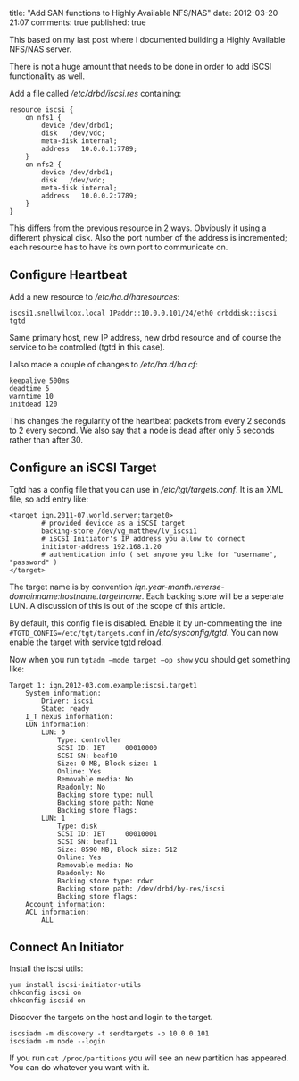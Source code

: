 title: "Add SAN functions to Highly Available NFS/NAS"
date: 2012-03-20 21:07
comments: true
published: true

This based on my last post where I documented building a Highly Available NFS/NAS server.

There is not a huge amount that needs to be done in order to add iSCSI functionality as well.
<!-- more -->

Add a file called _/etc/drbd/iscsi.res_ containing:

```
resource iscsi {
    on nfs1 {
        device /dev/drbd1;
        disk   /dev/vdc;
        meta-disk internal;
        address   10.0.0.1:7789;
    }
    on nfs2 {
        device /dev/drbd1;
        disk   /dev/vdc;
        meta-disk internal;
        address   10.0.0.2:7789;
    }
}
```

This differs from the previous resource in 2 ways. Obviously it using a different physical disk. Also the port number of the address is incremented; each resource has to have its own port to communicate on.

## Configure Heartbeat

Add a new resource to _/etc/ha.d/haresources_:

```
iscsi1.snellwilcox.local IPaddr::10.0.0.101/24/eth0 drbddisk::iscsi tgtd
```

Same primary host, new IP address, new drbd resource and of course the service to be controlled (tgtd in this case).

I also made a couple of changes to _/etc/ha.d/ha.cf_:

```
keepalive 500ms
deadtime 5
warntime 10
initdead 120
```

This changes the regularity of the heartbeat packets from every 2 seconds to 2 every second. We also say that a node is dead after only 5 seconds rather than after 30.

## Configure an iSCSI Target

Tgtd has a config file that you can use in _/etc/tgt/targets.conf_. It is an XML file, so add entry like:

```
<target iqn.2011-07.world.server:target0>
        # provided devicce as a iSCSI target
        backing-store /dev/vg_matthew/lv_iscsi1
        # iSCSI Initiator's IP address you allow to connect
        initiator-address 192.168.1.20
        # authentication info ( set anyone you like for "username", "password" )
</target>
```


The target name is by convention _iqn.year-month.reverse-domainname:hostname.targetname_. Each backing store will be a seperate LUN. A discussion of this is out of the scope of this article.

By default, this config file is disabled. Enable it by un-commenting the line `#TGTD_CONFIG=/etc/tgt/targets.conf` in _/etc/sysconfig/tgtd_. You can now enable the target with service tgtd reload.

Now when you run `tgtadm –mode target –op show` you should get something like:

```
Target 1: iqn.2012-03.com.example:iscsi.target1
    System information:
        Driver: iscsi
        State: ready
    I_T nexus information:
    LUN information:
        LUN: 0
            Type: controller
            SCSI ID: IET     00010000
            SCSI SN: beaf10
            Size: 0 MB, Block size: 1
            Online: Yes
            Removable media: No
            Readonly: No
            Backing store type: null
            Backing store path: None
            Backing store flags:
        LUN: 1
            Type: disk
            SCSI ID: IET     00010001
            SCSI SN: beaf11
            Size: 8590 MB, Block size: 512
            Online: Yes
            Removable media: No
            Readonly: No
            Backing store type: rdwr
            Backing store path: /dev/drbd/by-res/iscsi
            Backing store flags:
    Account information:
    ACL information:
        ALL
```

## Connect An Initiator

Install the iscsi utils:

```
yum install iscsi-initiator-utils
chkconfig iscsi on
chkconfig iscsid on
```

Discover the targets on the host and login to the target.
```
iscsiadm -m discovery -t sendtargets -p 10.0.0.101
iscsiadm -m node --login
```

If you run `cat /proc/partitions` you will see an new partition has appeared. You can do whatever you want with it.
